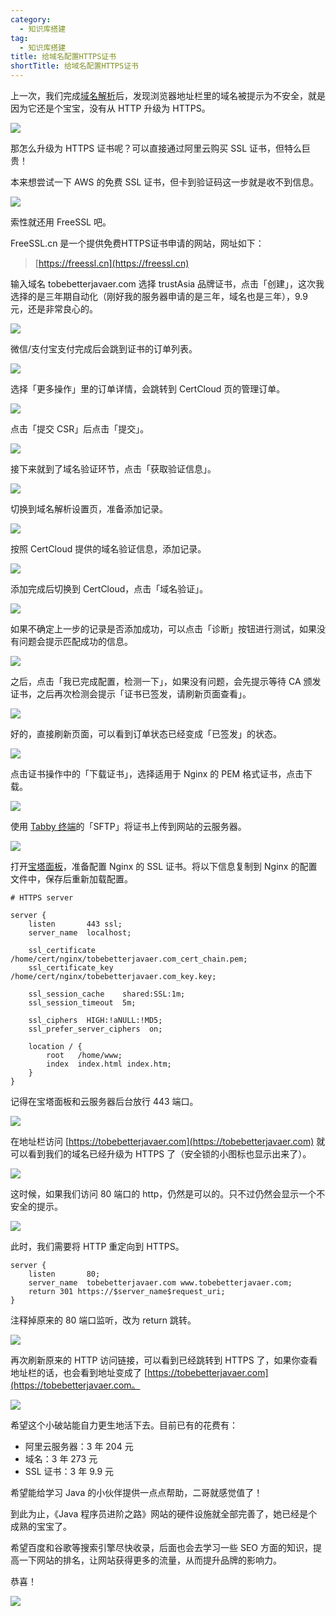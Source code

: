 ```yaml
---
category:
  - 知识库搭建
tag:
  - 知识库搭建
title: 给域名配置HTTPS证书
shortTitle: 给域名配置HTTPS证书
---
```


上一次，我们完成[域名解析](https://tobebetterjavaer.com/szjy/buy-domain.html)后，发现浏览器地址栏里的域名被提示为不安全，就是因为它还是个宝宝，没有从 HTTP 升级为 HTTPS。

![](http://cdn.tobebetterjavaer.com/tobebetterjavaer/images/szjy/tobebetterjavaer-https-01.png)

那怎么升级为 HTTPS 证书呢？可以直接通过阿里云购买 SSL 证书，但特么巨贵！

本来想尝试一下 AWS 的免费 SSL 证书，但卡到验证码这一步就是收不到信息。

![](http://cdn.tobebetterjavaer.com/tobebetterjavaer/images/szjy/tobebetterjavaer-https-02.png)

索性就还用 FreeSSL 吧。

FreeSSL.cn 是一个提供免费HTTPS证书申请的网站，网址如下：

>[https://freessl.cn](https://freessl.cn)

输入域名 tobebetterjavaer.com 选择 trustAsia 品牌证书，点击「创建」，这次我选择的是三年期自动化（刚好我的服务器申请的是三年，域名也是三年），9.9 元，还是非常良心的。

![](http://cdn.tobebetterjavaer.com/tobebetterjavaer/images/szjy/tobebetterjavaer-https-03.png)

微信/支付宝支付完成后会跳到证书的订单列表。

![](http://cdn.tobebetterjavaer.com/tobebetterjavaer/images/szjy/tobebetterjavaer-https-04.png)

选择「更多操作」里的订单详情，会跳转到 CertCloud 页的管理订单。

![](http://cdn.tobebetterjavaer.com/tobebetterjavaer/images/szjy/tobebetterjavaer-https-05.png)

点击「提交 CSR」后点击「提交」。

![](http://cdn.tobebetterjavaer.com/tobebetterjavaer/images/szjy/tobebetterjavaer-https-06.png)

接下来就到了域名验证环节，点击「获取验证信息」。

![](http://cdn.tobebetterjavaer.com/tobebetterjavaer/images/szjy/tobebetterjavaer-https-07.png)

切换到域名解析设置页，准备添加记录。

![](http://cdn.tobebetterjavaer.com/tobebetterjavaer/images/szjy/tobebetterjavaer-https-08.png)

按照 CertCloud 提供的域名验证信息，添加记录。

![](http://cdn.tobebetterjavaer.com/tobebetterjavaer/images/szjy/tobebetterjavaer-https-09.png)

添加完成后切换到 CertCloud，点击「域名验证」。

![](http://cdn.tobebetterjavaer.com/tobebetterjavaer/images/szjy/tobebetterjavaer-https-10.png)

如果不确定上一步的记录是否添加成功，可以点击「诊断」按钮进行测试，如果没有问题会提示匹配成功的信息。

![](http://cdn.tobebetterjavaer.com/tobebetterjavaer/images/szjy/tobebetterjavaer-https-11.png)

之后，点击「我已完成配置，检测一下」，如果没有问题，会先提示等待 CA 颁发证书，之后再次检测会提示「证书已签发，请刷新页面查看」。

![](http://cdn.tobebetterjavaer.com/tobebetterjavaer/images/szjy/tobebetterjavaer-https-12.png)

好的，直接刷新页面，可以看到订单状态已经变成「已签发」的状态。

![](http://cdn.tobebetterjavaer.com/tobebetterjavaer/images/szjy/tobebetterjavaer-https-13.png)

点击证书操作中的「下载证书」，选择适用于 Nginx 的 PEM 格式证书，点击下载。

![](http://cdn.tobebetterjavaer.com/tobebetterjavaer/images/szjy/tobebetterjavaer-https-14.png)

使用 [Tabby 终端](https://tobebetterjavaer.com/gongju/tabby.html)的「SFTP」将证书上传到网站的云服务器。

![](http://cdn.tobebetterjavaer.com/tobebetterjavaer/images/szjy/tobebetterjavaer-https-15.png)

打开[宝塔面板](https://tobebetterjavaer.com/szjy/install-baota-mianban.html)，准备配置 Nginx 的 SSL 证书。将以下信息复制到 Nginx 的配置文件中，保存后重新加载配置。

```
# HTTPS server

server {
    listen       443 ssl;
    server_name  localhost;

    ssl_certificate      /home/cert/nginx/tobebetterjavaer.com_cert_chain.pem;
    ssl_certificate_key  /home/cert/nginx/tobebetterjavaer.com_key.key;

    ssl_session_cache    shared:SSL:1m;
    ssl_session_timeout  5m;

    ssl_ciphers  HIGH:!aNULL:!MD5;
    ssl_prefer_server_ciphers  on;

    location / {
        root   /home/www;
        index  index.html index.htm;
    }
}
```

记得在宝塔面板和云服务器后台放行 443 端口。

![](http://cdn.tobebetterjavaer.com/tobebetterjavaer/images/szjy/tobebetterjavaer-https-16.png)

在地址栏访问 [https://tobebetterjavaer.com](https://tobebetterjavaer.com) 就可以看到我们的域名已经升级为 HTTPS 了（安全锁的小图标也显示出来了）。

![](http://cdn.tobebetterjavaer.com/tobebetterjavaer/images/szjy/tobebetterjavaer-https-17.png)

这时候，如果我们访问 80 端口的 http，仍然是可以的。只不过仍然会显示一个不安全的提示。

![](http://cdn.tobebetterjavaer.com/tobebetterjavaer/images/szjy/tobebetterjavaer-https-18.png)

此时，我们需要将 HTTP 重定向到 HTTPS。

```
server {
    listen       80;
    server_name  tobebetterjavaer.com www.tobebetterjavaer.com;
    return 301 https://$server_name$request_uri;
}
```

注释掉原来的 80 端口监听，改为 return 跳转。


![](http://cdn.tobebetterjavaer.com/tobebetterjavaer/images/szjy/tobebetterjavaer-https-19.png)

再次刷新原来的 HTTP 访问链接，可以看到已经跳转到 HTTPS 了，如果你查看地址栏的话，也会看到地址变成了 [https://tobebetterjavaer.com](https://tobebetterjavaer.com。

![](http://cdn.tobebetterjavaer.com/tobebetterjavaer/images/szjy/tobebetterjavaer-https-20.png)


希望这个小破站能自力更生地活下去。目前已有的花费有：

- 阿里云服务器：3 年 204 元
- 域名：3 年 273 元
- SSL 证书：3 年 9.9 元

希望能给学习 Java 的小伙伴提供一点点帮助，二哥就感觉值了！

到此为止，《Java 程序员进阶之路》网站的硬件设施就全部完善了，她已经是个成熟的宝宝了。

希望百度和谷歌等搜索引擎尽快收录，后面也会去学习一些 SEO 方面的知识，提高一下网站的排名，让网站获得更多的流量，从而提升品牌的影响力。

恭喜！

![](http://cdn.tobebetterjavaer.com/tobebetterjavaer/images/xingbiaogongzhonghao.png)